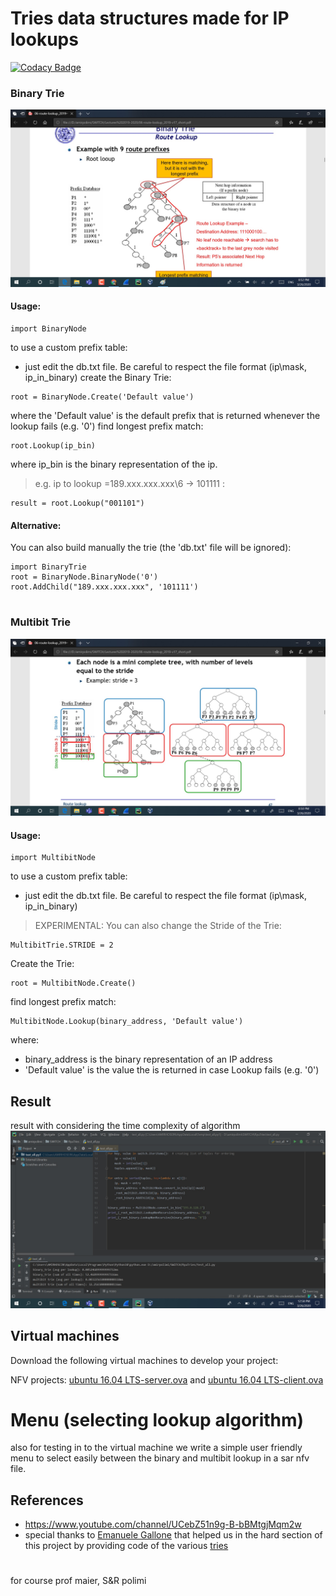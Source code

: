 # Tries data structures made for IP lookups
[![Codacy Badge](https://api.codacy.com/project/badge/Grade/cf4d062267be4cb9bcd93e3174d77362)](https://www.codacy.com/manual/ataeiamirhosein/NetFuncVirt?utm_source=github.com&amp;utm_medium=referral&amp;utm_content=ataeiamirhosein/NetFuncVirt&amp;utm_campaign=Badge_Grade)
### Binary Trie
![nfv binary-trie](https://github.com/ataeiamirhosein/NetFuncVirt/blob/master/binarytrie.jpg)
#### Usage:
```
import BinaryNode
```
to use a custom prefix table:
- just edit the db.txt file. Be careful to respect the file format (ip\mask, ip_in_binary)
create the Binary Trie:
```
root = BinaryNode.Create('Default value')
```
where the 'Default value' is the default prefix that is returned whenever the lookup fails (e.g. '0')
find longest prefix match:
```
root.Lookup(ip_bin)
```
where ip_bin is the binary representation of the ip. 
> e.g. ip to lookup =189.xxx.xxx.xxx\6 -> 101111 :
```
result = root.Lookup("001101")
```
#### Alternative:
You can also build manually the trie (the 'db.txt' file will be ignored):
```
import BinaryTrie
root = BinaryNode.BinaryNode('0')
root.AddChild("189.xxx.xxx.xxx", '101111')
```
#
### Multibit Trie
![nfv multibit-trie](https://github.com/ataeiamirhosein/NetFuncVirt/blob/master/multibit.jpg)
#### Usage:
```
import MultibitNode
```
to use a custom prefix table:
- just edit the db.txt file. Be careful to respect the file format (ip\mask, ip_in_binary)
> EXPERIMENTAL: You can also change the Stride of the Trie:
```
MultibitTrie.STRIDE = 2
```
Create the Trie:
```
root = MultibitNode.Create()
```
find longest prefix match:
```
MultibitNode.Lookup(binary_address, 'Default value')
```
where:
 - binary_address is the binary representation of an IP address 
 - 'Default value' is the value the is returned in case Lookup fails (e.g. '0')  
 
## Result  
result with considering the time complexity of algorithm  
![nfv resault](https://github.com/ataeiamirhosein/NetFuncVirt/blob/master/nfv.jpg)  

## Virtual machines
Download the following virtual machines to develop your project:  

NFV projects: [ubuntu 16.04 LTS-server.ova](https://www.dropbox.com/s/f5tho1f01ms9f8b/ubuntu%2016.04%20LTS-server.ova?dl=0) and [ubuntu 16.04 LTS-client.ova](https://www.dropbox.com/s/b60olfpisw0q15h/ubuntu%2016.04%20LTS-client.ova?dl=0)

# Menu (selecting lookup algorithm)
also for testing in to the virtual machine we write a simple user friendly menu to select easily between the binary and multibit lookup in a sar nfv file.  

## References
- https://www.youtube.com/channel/UCebZ51n9g-B-bBMtgjMqm2w  
- special thanks to [Emanuele Gallone](https://github.com/EmanueleGallone) that helped us in the hard section of this project by providing code of the various [tries](https://github.com/EmanueleGallone/RyuTries)  

#
for course prof maier, S&R polimi  
